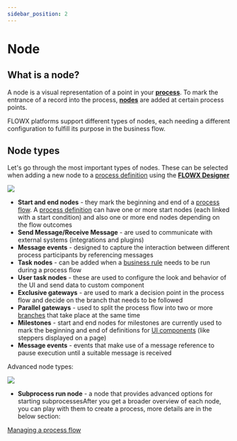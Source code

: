 ```yaml
---
sidebar_position: 2
---
```


# Node

## What is a node?

A node is a visual representation of a point in your [**process**](../../terms/flowx-process). To mark the entrance of a record into the process, [**nodes**](../../terms/flowx-node) are added at certain process points.

FLOWX platforms support different types of nodes, each needing a different configuration to fulfill its purpose in the business flow.

## Node types

Let's go through the most important types of nodes. These can be selected when adding a new node to a [process definition](../process/process-definition.md) using the [**FLOWX Designer**](../../terms/flowx-ai-designer)

![](https://s3.eu-west-1.amazonaws.com/docx.flowx.ai/building-blocks/node/nodes_types.png)


+ **​Start and end nodes**​​​ ​- they mark the beginning and end of a [process flow](../../platform-overview/frameworks-and-standards/business-process-industry-standards/intro-to-bpmn/intro-to-bpmn.md#bpmn-20-elements). A [process definition](../process/process-definition.md) can have one or more start nodes (each linked with a start condition) and also one or more end nodes depending on the flow outcomes
+ **Send Message/Receive Message** ​- are used to communicate with external systems (integrations and plugins)
+ **Message events** - designed to capture the interaction between different process participants by referencing messages
+ ​**Task nodes**​​ - can be added when a [business rule](../actions/business-rule-action/business-rule-action.md) needs to be run during a process flow
+ **​User task nodes** ​- these are used to configure the look and behavior of the UI and send data to custom component
+ ​**Exclusive gateways**​​ - are used to mark a decision point in the process flow and decide on the branch that needs to be followed
+ **​Parallel gateways**​​ - used to split the process flow into two or more [branches](../../flowx-designer/managing-a-process-flow/adding-more-flow-branches.md) that take place at the same time
+ **​Milestones**​​ - start and end nodes for milestones are currently used to mark the beginning and end of definitions for [UI components](../ui-designer/ui-component-types/ui-component-types.md) (like steppers displayed on a page)
+ **Message events** - events that make use of a message reference to pause execution until a suitable message is received

Advanced node types:​

![](https://s3.eu-west-1.amazonaws.com/docx.flowx.ai/building-blocks/node/subprocess_node.png)

* ​**​Subprocess run node**​ - a node that provides advanced options for starting subprocessesAfter you get a broader overview of each node, you can play with them to create a process, more details are in the below section:

[Managing a process flow](../../flowx-designer/managing-a-process-flow/managing-a-process-flow.md)